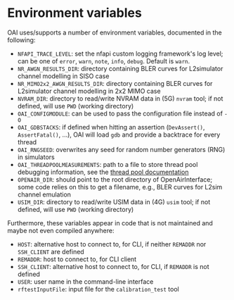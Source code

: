 # Environment variables

OAI uses/supports a number of environment variables, documented in the following:

- `NFAPI_TRACE_LEVEL`: set the nfapi custom logging framework's log level; can be one of `error`, `warn`, `note`, `info`, `debug`. Default is `warn`.
- `NR_AWGN_RESULTS_DIR`: directory containing BLER curves for L2simulator channel modelling in SISO case
- `NR_MIMO2x2_AWGN_RESULTS_DIR`: directory containing BLER curves for L2simulator channel modelling in 2x2 MIMO case
- `NVRAM_DIR`: directory to read/write NVRAM data in (5G) `nvram` tool; if not defined, will use `PWD` (working directory)
- `OAI_CONFIGMODULE`: can be used to pass the configuration file instead of `-O`
- `OAI_GDBSTACKS`: if defined when hitting an assertion (`DevAssert()`, `AssertFatal()`, ...), OAI will load `gdb` and provide a backtrace for every thread
- `OAI_RNGSEED`: overwrites any seed for random number generators (RNG) in simulators
- `OAI_THREADPOOLMEASUREMENTS`: path to a file to store thread pool debugging information, see the [thread pool documentation](..common/utils/threadPool/thread-pool.md)
- `OPENAIR_DIR`: should point to the root directory of OpenAirInterface; some code relies on this to get a filename, e.g., BLER curves for L2sim channel emulation
- `USIM_DIR`: directory to read/write USIM data in (4G) `usim` tool; if not defined, will use `PWD` (working directory)

Furthermore, these variables appear in code that is not maintained and maybe not even compiled anywhere:
- `HOST`: alternative host to connect to, for CLI, if neither `REMADDR` nor `SSH_CLIENT` are defined
- `REMADDR`: host to connect to, for CLI client
- `SSH_CLIENT`: alternative host to connect to, for CLI, if `REMADDR` is not defined
- `USER`: user name in the command-line interface
- `rftestInputFile`: input file for the `calibration_test` tool
